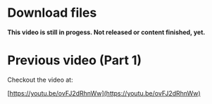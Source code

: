 # Download files

**This video is still in progess. Not released or content finished, yet.** 


# Previous video (Part 1)

Checkout the video at:

[https://youtu.be/ovFJ2dRhnWw](https://youtu.be/ovFJ2dRhnWw)
